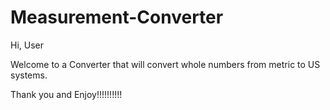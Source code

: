 # Measurement-Converter

Hi, User

Welcome to a Converter that will convert whole numbers from metric to US systems.

Thank you and Enjoy!!!!!!!!!!
